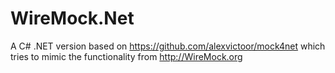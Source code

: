 # WireMock.Net
A C# .NET version based on https://github.com/alexvictoor/mock4net which tries to mimic the functionality from http://WireMock.org
